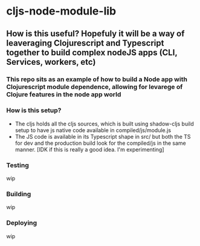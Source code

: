 # cljs-node-module-lib

## How is this useful? Hopefuly it will be a way of leaveraging Clojurescript and Typescript together to build complex nodeJS apps (CLI, Services, workers, etc)

### This repo sits as an example of how to build a Node app with Clojurescript module dependence, allowing for levarege of Clojure features in the node app world

### How is this setup?
- The cljs holds all the cljs sources, which is built using shadow-cljs build setup to have js native code available in compiled/js/module.js
- The JS code is available in its Typescript shape in src/ but both the TS for dev and the production build look for the compiled/js in the same manner. [IDK if this is really a good idea. I'm experimenting]

### Testing
wip

### Building
wip

### Deploying
wip
